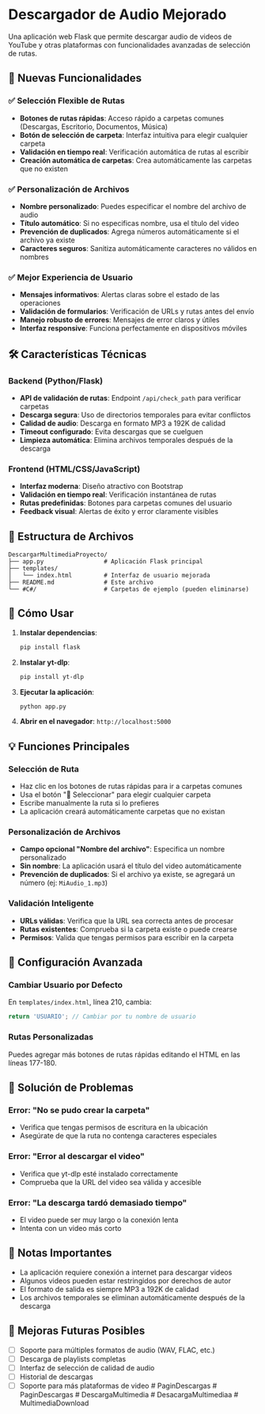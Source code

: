 # Descargador de Audio Mejorado

Una aplicación web Flask que permite descargar audio de videos de YouTube y otras plataformas con funcionalidades avanzadas de selección de rutas.

## 🚀 Nuevas Funcionalidades

### ✅ Selección Flexible de Rutas
- **Botones de rutas rápidas**: Acceso rápido a carpetas comunes (Descargas, Escritorio, Documentos, Música)
- **Botón de selección de carpeta**: Interfaz intuitiva para elegir cualquier carpeta
- **Validación en tiempo real**: Verificación automática de rutas al escribir
- **Creación automática de carpetas**: Crea automáticamente las carpetas que no existen

### ✅ Personalización de Archivos
- **Nombre personalizado**: Puedes especificar el nombre del archivo de audio
- **Título automático**: Si no especificas nombre, usa el título del video
- **Prevención de duplicados**: Agrega números automáticamente si el archivo ya existe
- **Caracteres seguros**: Sanitiza automáticamente caracteres no válidos en nombres

### ✅ Mejor Experiencia de Usuario
- **Mensajes informativos**: Alertas claras sobre el estado de las operaciones
- **Validación de formularios**: Verificación de URLs y rutas antes del envío
- **Manejo robusto de errores**: Mensajes de error claros y útiles
- **Interfaz responsive**: Funciona perfectamente en dispositivos móviles

## 🛠️ Características Técnicas

### Backend (Python/Flask)
- **API de validación de rutas**: Endpoint `/api/check_path` para verificar carpetas
- **Descarga segura**: Uso de directorios temporales para evitar conflictos
- **Calidad de audio**: Descarga en formato MP3 a 192K de calidad
- **Timeout configurado**: Evita descargas que se cuelguen
- **Limpieza automática**: Elimina archivos temporales después de la descarga

### Frontend (HTML/CSS/JavaScript)
- **Interfaz moderna**: Diseño atractivo con Bootstrap
- **Validación en tiempo real**: Verificación instantánea de rutas
- **Rutas predefinidas**: Botones para carpetas comunes del usuario
- **Feedback visual**: Alertas de éxito y error claramente visibles

## 📁 Estructura de Archivos

```
DescargarMultimediaProyecto/
├── app.py                 # Aplicación Flask principal
├── templates/
│   └── index.html         # Interfaz de usuario mejorada
├── README.md              # Este archivo
└── #C#/                   # Carpetas de ejemplo (pueden eliminarse)
```

## 🚀 Cómo Usar

1. **Instalar dependencias**:
   ```bash
   pip install flask
   ```

2. **Instalar yt-dlp**:
   ```bash
   pip install yt-dlp
   ```

3. **Ejecutar la aplicación**:
   ```bash
   python app.py
   ```

4. **Abrir en el navegador**: `http://localhost:5000`

## 💡 Funciones Principales

### Selección de Ruta
- Haz clic en los botones de rutas rápidas para ir a carpetas comunes
- Usa el botón "📁 Seleccionar" para elegir cualquier carpeta
- Escribe manualmente la ruta si lo prefieres
- La aplicación creará automáticamente carpetas que no existan

### Personalización de Archivos
- **Campo opcional "Nombre del archivo"**: Especifica un nombre personalizado
- **Sin nombre**: La aplicación usará el título del video automáticamente
- **Prevención de duplicados**: Si el archivo ya existe, se agregará un número (ej: `MiAudio_1.mp3`)

### Validación Inteligente
- **URLs válidas**: Verifica que la URL sea correcta antes de procesar
- **Rutas existentes**: Comprueba si la carpeta existe o puede crearse
- **Permisos**: Valida que tengas permisos para escribir en la carpeta

## 🔧 Configuración Avanzada

### Cambiar Usuario por Defecto
En `templates/index.html`, línea 210, cambia:
```javascript
return 'USUARIO'; // Cambiar por tu nombre de usuario
```

### Rutas Personalizadas
Puedes agregar más botones de rutas rápidas editando el HTML en las líneas 177-180.

## 🐛 Solución de Problemas

### Error: "No se pudo crear la carpeta"
- Verifica que tengas permisos de escritura en la ubicación
- Asegúrate de que la ruta no contenga caracteres especiales

### Error: "Error al descargar el video"
- Verifica que yt-dlp esté instalado correctamente
- Comprueba que la URL del video sea válida y accesible

### Error: "La descarga tardó demasiado tiempo"
- El video puede ser muy largo o la conexión lenta
- Intenta con un video más corto

## 📝 Notas Importantes

- La aplicación requiere conexión a internet para descargar videos
- Algunos videos pueden estar restringidos por derechos de autor
- El formato de salida es siempre MP3 a 192K de calidad
- Los archivos temporales se eliminan automáticamente después de la descarga

## 🔄 Mejoras Futuras Posibles

- [ ] Soporte para múltiples formatos de audio (WAV, FLAC, etc.)
- [ ] Descarga de playlists completas
- [ ] Interfaz de selección de calidad de audio
- [ ] Historial de descargas
- [ ] Soporte para más plataformas de video
#   P a g i n D e s c a r g a s 
 
 
#   P a g i n D e s c a r g a s  
 #   D e s c a r g a M u l t i m e d i a  
 #   D e s a c a r g a M u l t i m e d i a a  
 #   M u l t i m e d i a D o w n l o a d  
 
